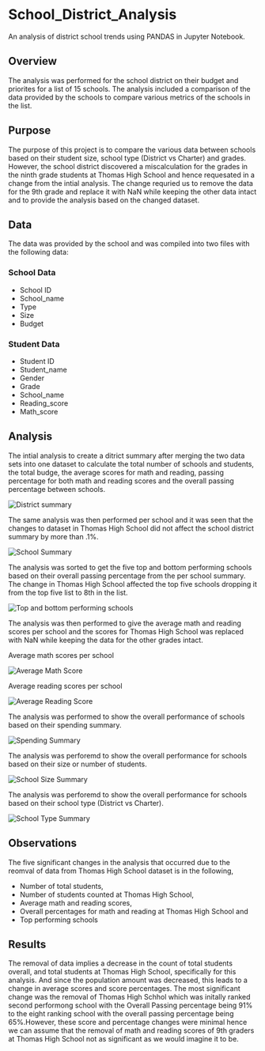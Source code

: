 # School_District_Analysis
An analysis of district school trends using PANDAS in Jupyter Notebook.

## Overview
The analysis was performed for the school district on their budget and priorites for a list of 15 schools. The analysis included a comparison of the data provided by the schools to compare various metrics of the schools in the list.

## Purpose
The purpose of this project is to compare the various data between schools based on their student size, school type (District vs Charter) and grades. However, the school district discovered a miscalculation for the grades in the ninth grade students at Thomas High School and hence requesated in a change from the intial analysis. The change requried us to remove the data for the 9th grade and replace it with NaN while keeping the other data intact and to provide the analysis based on the changed dataset.

## Data
The data was provided by the school and was compiled into two files with the following data: 

### School Data
* School ID
* School_name
* Type
* Size
* Budget
### Student Data
* Student ID	
* Student_name	
* Gender	
* Grade	
* School_name	
* Reading_score	
* Math_score

## Analysis
The intial analysis to create a ditrict summary after merging the two data sets into one dataset to calculate the total number of schools and students, the total budge, the average scores for math and reading, passing percentage for both math and reading scores and the overall passing percentage between schools.

![District summary](https://user-images.githubusercontent.com/94252681/156941076-5b316619-6c47-4513-97a9-5301bfcdede0.png)

The same analysis was then performed per school and it was seen that the changes to dataset in Thomas High School did not affect the school district summary by more than .1%.

![School Summary](https://user-images.githubusercontent.com/94252681/156942042-a9cfdbd4-b75b-4c99-b61d-cff80751cfa5.png)

The analysis was sorted to get the five top and bottom performing schools based on their overall passing percentage from the per school summary. The change in Thomas High School affected the top five schools dropping it from the top five list to 8th in the list.

![Top and bottom performing schools](https://user-images.githubusercontent.com/94252681/156942198-500fc1f4-06ac-432b-bfcd-47eaf6bc4745.png)

The analysis was then performed to give the average math and reading scores per school and the scores for Thomas High School was replaced with NaN while keeping the data for the other grades intact.

Average math scores per school

![Average Math Score](https://user-images.githubusercontent.com/94252681/156942414-725257b7-0316-4454-879f-1d418cf488c1.png) 

Average reading scores per school

![Average Reading Score](https://user-images.githubusercontent.com/94252681/156942423-da4dd3b0-1eb7-4af6-94e2-2d7823940565.png)

The analysis was performed to show the overall performance of schools based on their spending summary.

![Spending Summary](https://user-images.githubusercontent.com/94252681/156942717-19213e56-8805-457f-bceb-921f2bdd14e9.png)


The analysis was perforemd to show the overall performance for schools based on their size or number of students.

![School Size Summary](https://user-images.githubusercontent.com/94252681/156942777-4ee460c2-25ef-46c4-9b2d-84298bc996bf.png)

The analysis was perforemd to show the overall performance for schools based on their school type (District vs Charter).

![School Type Summary](https://user-images.githubusercontent.com/94252681/156942850-faf94777-c784-4839-b7e3-f080389ed379.png)

## Observations
The five significant changes in the analysis that occurred due to the reomval of data from Thomas High School dataset is in the following, 
* Number of total students, 
* Number of students counted at Thomas High School, 
* Average math and reading scores,
* Overall percentages for math and reading at Thomas High School and 
* Top performing schools

## Results
The removal of data implies a decrease in the count of total students overall, and total students at Thomas High School, specifically for this analysis. And since the population amount was decreased, this leads to a change in average scores and score percentages. The most significant change was the removal of Thomas High Schhol which was initally ranked second performong school with the Overall Passing percentage being 91% to the eight ranking school with the overall passing percentage being 65%.However, these score and percentage changes were minimal hence we can assume that the removal of math and reading scores of 9th graders at Thomas High School not as significant as we would imagine it to be.
